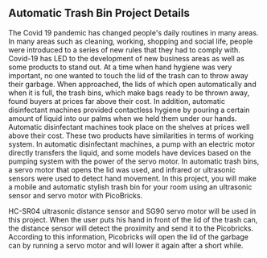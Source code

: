 ## Automatic Trash Bin Project Details
The Covid 19 pandemic has changed people's daily routines in many areas. In many areas such as cleaning, working, shopping and social life, people were introduced to a series of new rules that they had to comply with. Covid-19 has LED to the development of new business areas as well as some products to stand out. At a time when hand hygiene was very important, no one wanted to touch the lid of the trash can to throw away their garbage. When approached, the lids of which open automatically and when it is full, the trash bins, which make bags ready to be thrown away, found buyers at prices far above their cost. In addition, automatic disinfectant machines provided contactless hygiene by pouring a certain amount of liquid into our palms when we held them under our hands. Automatic disinfectant machines took place on the shelves at prices well above their cost. These two products have similarities in terms of working system. In automatic disinfectant machines, a pump with an electric motor directly transfers the liquid, and some models have devices based on the pumping system with the power of the servo motor. In automatic trash bins, a servo motor that opens the lid was used, and infrared or ultrasonic sensors were used to detect hand movement. In this project, you will make a mobile and automatic stylish trash bin for your room using an ultrasonic sensor and servo motor with PicoBricks. 

HC-SR04 ultrasonic distance sensor and SG90 servo motor will be used in this project. When the user puts his hand in front of the lid of the trash can, the distance sensor will detect the proximity and send it to the Picobricks. According to this information, Picobricks will open the lid of the garbage can by running a servo motor and will lower it again after a short while.

